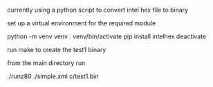
currently using a python script to convert intel hex file to binary

set up a virtual environment for the required module

python -m venv venv
. venv/bin/activate
pip install intelhex
deactivate

run make to create the test1 binary

from the main directory run

./runz80 ./simple.xml c/test1.bin

